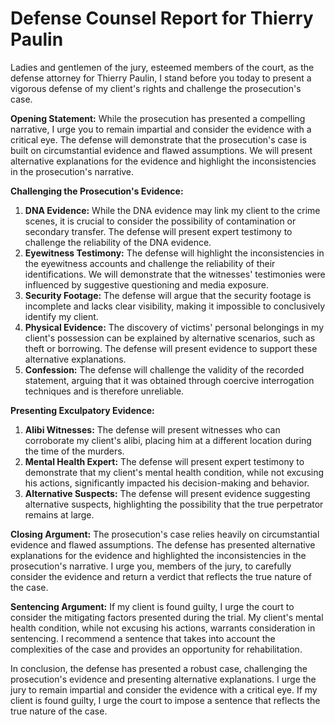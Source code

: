 # Defense Counsel Report for Thierry Paulin

Ladies and gentlemen of the jury, esteemed members of the court, as the defense attorney for Thierry Paulin, I stand before you today to present a vigorous defense of my client's rights and challenge the prosecution's case.

**Opening Statement:**
While the prosecution has presented a compelling narrative, I urge you to remain impartial and consider the evidence with a critical eye. The defense will demonstrate that the prosecution's case is built on circumstantial evidence and flawed assumptions. We will present alternative explanations for the evidence and highlight the inconsistencies in the prosecution's narrative.

**Challenging the Prosecution's Evidence:**

1. **DNA Evidence:** While the DNA evidence may link my client to the crime scenes, it is crucial to consider the possibility of contamination or secondary transfer. The defense will present expert testimony to challenge the reliability of the DNA evidence.
2. **Eyewitness Testimony:** The defense will highlight the inconsistencies in the eyewitness accounts and challenge the reliability of their identifications. We will demonstrate that the witnesses' testimonies were influenced by suggestive questioning and media exposure.
3. **Security Footage:** The defense will argue that the security footage is incomplete and lacks clear visibility, making it impossible to conclusively identify my client.
4. **Physical Evidence:** The discovery of victims' personal belongings in my client's possession can be explained by alternative scenarios, such as theft or borrowing. The defense will present evidence to support these alternative explanations.
5. **Confession:** The defense will challenge the validity of the recorded statement, arguing that it was obtained through coercive interrogation techniques and is therefore unreliable.

**Presenting Exculpatory Evidence:**

1. **Alibi Witnesses:** The defense will present witnesses who can corroborate my client's alibi, placing him at a different location during the time of the murders.
2. **Mental Health Expert:** The defense will present expert testimony to demonstrate that my client's mental health condition, while not excusing his actions, significantly impacted his decision-making and behavior.
3. **Alternative Suspects:** The defense will present evidence suggesting alternative suspects, highlighting the possibility that the true perpetrator remains at large.

**Closing Argument:**
The prosecution's case relies heavily on circumstantial evidence and flawed assumptions. The defense has presented alternative explanations for the evidence and highlighted the inconsistencies in the prosecution's narrative. I urge you, members of the jury, to carefully consider the evidence and return a verdict that reflects the true nature of the case.

**Sentencing Argument:**
If my client is found guilty, I urge the court to consider the mitigating factors presented during the trial. My client's mental health condition, while not excusing his actions, warrants consideration in sentencing. I recommend a sentence that takes into account the complexities of the case and provides an opportunity for rehabilitation.

In conclusion, the defense has presented a robust case, challenging the prosecution's evidence and presenting alternative explanations. I urge the jury to remain impartial and consider the evidence with a critical eye. If my client is found guilty, I urge the court to impose a sentence that reflects the true nature of the case.